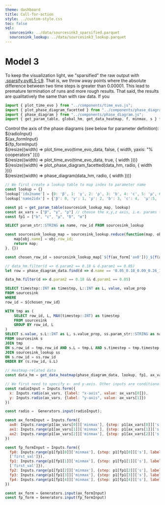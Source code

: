 ```yaml
---
theme: dashboard
title: Call-for-action
style: ../custom-style.css
toc: false
sql:
  sourcesink: ../data/sourcesink3_sparsified.parquet
  sourcesink_lookup: ../data/sourcesink3_lookup.parquet
---
```


# Model 3

<div class="warning" label="⚠️ Warning">To keep the visualization light, we "sparsified" the raw output with  <a href="https://github.com/jstonge/hello-gmes/blob/main/.sparsify.py#L5-L9">.sparsify.py#L5-L9</a>. That is, we throw away points where the absolute difference between two time steps is greater than 0.00001. This lead to premature termination of runs and more rough results. That said, the results are  qualitatively the same than with raw data. If you </div>

<!-- DASHBOARD 1 -->

```js
import { plot_time_evo } from "../components/time_evo.js";
import { plot_phase_diagram_facetted } from "../components/phase_diagram_facetted.js";
import { phase_diagram } from "../components/phase_diagram.js";
import { get_param_table, global_hm, get_data_heatmap, f, minmax, s } from "../components/helpers.js";
```

<div>
  <div class="card">
    <div class="grid grid-cols-3">
      <div>Control the axis of the phase diagrams (see below for parameter definition): ${radioInput}</div>
      <div>${ax_formInput}</div>
      <div>${fp_formInput}</div>
    </div>
    <div class="grid grid-cols-2">
      <div>${resize((width) => plot_time_evo(time_evo_data, false, { width,  yaxis: "% cooperators" }))}</div>
      <div>${resize((width) => plot_time_evo(time_evo_data, true, { width }))}</div>
    </div>
    <div class="grid grid-cols-3">
      <div class="grid-colspan-2">${resize((width) => plot_phase_diagram_facetted(data_hm, radio, { width }))}</div>
      <div class="grid-colspan-1">${resize((width) => phase_diagram(data_hm, radio, { width }))}</div>
    </div>
  </div>
</div>



<!-- IMPORT DATA -->

```js
// We first create a lookup table to map index to parameter name
const lookup = {}
lookup['idx2name'] = {0: 'β', 1: 'γ', 2: 'ρ', 3: 'b', 4: 'c', 5: 'μ', 6: 'δ', 7: 'α'}
lookup['name2idx'] = {'β': 0, 'γ': 1, 'ρ': 2, 'b': 3, 'c': 4,  'μ':5, 'δ':6, 'α':7}
```

```js
const p1 = get_param_table(sourcesink_lookup_map, lookup)
const ax_vars = ["β", "γ", "ρ"] // choose the x,y,z axis, i.e. params to vary
const fp1 = ["b", "c", "μ", "δ", "α"]
```

<!-- Load lookup to filter main data -->

```sql id=[...sourcesink_lookup] 
SELECT param_str::STRING as name, row_id FROM sourcesink_lookup
```

```js
const sourcesink_lookup_map = sourcesink_lookup.reduce(function(map, obj) {
    map[obj.name] = obj.row_id;
    return map;
}, {})
```

```js
const chosen_row_id = sourcesink_lookup_map[`${f(ax_form['ax0'])}_${f(ax_form['ax1'])}_${f(ax_form['ax2'])}_${f(fp_form['fp0'])}_${f(fp_form['fp1'])}_${f(fp_form['fp2'])}_${f(fp_form['fp3'])}_${f(fp_form['fp4'])}`]
```

```js
// data_hm.filter(d => d.param2 == 0.18 & d.param1 == 0.05)
let row = phase_diagram_data.find(d => d.name == '0.05_0.18_0.09_0.26_1.0_0.1_1.0_0.15')
```

```js
data_hm.filter(d => d.param2 == 0.18 && d.param1 == 0.05)
```

<!-- filter data time evo plot  -->

```sql id=[...time_evo_data]
SELECT timestep::INT as timestep, L::INT as L, value, value_prop
FROM sourcesink
WHERE
row_id = ${chosen_row_id}
```

<!-- Load heatmap data -->

```sql id=[...phase_diagram_data]
WITH tmp as (
    SELECT row_id, L, MAX(timestep::INT) as timestep
    FROM sourcesink
    GROUP BY row_id, L
)
SELECT s.value, s.L::INT as L, s.value_prop, ss.param_str::STRING as name
FROM sourcesink s
JOIN tmp
ON s.row_id = tmp.row_id AND s.L = tmp.L AND s.timestep = tmp.timestep
JOIN sourcesink_lookup ss
ON s.row_id = ss.row_id
ORDER BY (s.row_id, s.L)
```

```js
// Heatmap-related data
const data_hm = get_data_heatmap(phase_diagram_data, lookup, fp1, ax_vars, radio, ax_form, fp_form)
```

<!-- FORM-RELATED LOGIC -->

```js
// We first need to specify x- and y-axis. Other inputs are conditional on them.
const radioInput = Inputs.form({
  x: Inputs.radio(ax_vars, {label: "x-axis", value: ax_vars[0]}),
  y: Inputs.radio(ax_vars, {label: "y-axis", value: ax_vars[1]})
})

const radio =  Generators.input(radioInput);

const ax_formInput = Inputs.form({
  ax0: Inputs.range(p1[ax_vars[0]]['minmax'], {step: p1[ax_vars[0]]['s'], label: `${ax_vars[0]} (Imitation rate)`}),
  ax1: Inputs.range(p1[ax_vars[1]]['minmax'], {step: p1[ax_vars[1]]['s'], label: `${ax_vars[1]} (Recovery)`}),
  ax2: Inputs.range(p1[ax_vars[2]]['minmax'], {step: p1[ax_vars[2]]['s'], label: `${ax_vars[2]} (Global behavioral)`}),
})

const fp_formInput = Inputs.form({
  fp0: Inputs.range(p1[fp1[0]]['minmax'], {step: p1[fp1[0]]['s'], label: `${fp1[0]} (Group benefits)`, value: p1[fp1[0]]
  ['first_val']}),
  fp1: Inputs.range(p1[fp1[1]]['minmax'], {step: p1[fp1[1]]['s'], label: `${fp1[1]} (Inst. cost)`, value: p1[fp1[1]]
  ['first_val']}),
  fp2: Inputs.range(p1[fp1[2]]['minmax'], {step: p1[fp1[2]]['s'], label: `${fp1[2]} (endogenous inst. change)`, value: p1[fp1[2]]['first_val']}),
  fp3: Inputs.range(p1[fp1[3]]['minmax'], {step: p1[fp1[3]]['s'], label: fp1[3], value: p1[fp1[3]]['first_val']}),
  fp4: Inputs.range(p1[fp1[4]]['minmax'], {step: p1[fp1[4]]['s'], label: `${fp1[4]} (endogenous rate of ind. change)`, value: p1[fp1[4]]['first_val']})
})

const ax_form = Generators.input(ax_formInput)
const fp_form = Generators.input(fp_formInput)
```




